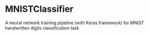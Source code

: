 # MNISTClassifier
A neural network training pipeline (with Keras framework) for MNIST handwritten digits classification task
